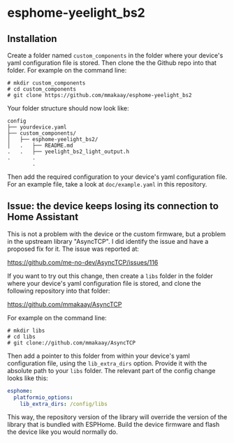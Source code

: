 # esphome-yeelight_bs2

## Installation

Create a folder named `custom_components` in the folder where your
device's yaml configuration file is stored. Then clone the the Github
repo into that folder. For example on the command line:

```
# mkdir custom_components
# cd custom_components
# git clone https://github.com/mmakaay/esphome-yeelight_bs2
```

Your folder structure should now look like:
```
config
├── yourdevice.yaml
├── custom_components/
│   ├── esphome-yeelight_bs2/
│   .   ├── README.md
.   .   ├── yeelight_bs2_light_output.h
.       .
        .
```

Then add the required configuration to your device's yaml configuration file.
For an example file, take a look at `doc/example.yaml` in this repository.

## Issue: the device keeps losing its connection to Home Assistant

This is not a problem with the device or the custom firmware, but a problem
in the upstream library "AsyncTCP". I did identify the issue and have a
proposed fix for it. The issue was reported at:

https://github.com/me-no-dev/AsyncTCP/issues/116

If you want to try out this change, then create a `libs` folder in the
folder where your device's yaml configuration file is stored, and clone the
following repository into that folder:

  https://github.com/mmakaay/AsyncTCP 

For example on the command line:

```
# mkdir libs
# cd libs
# git clone://github.com/mmakaay/AsyncTCP
```

Then add a pointer to this folder from within your device's yaml
configuration file, using the `lib_extra_dirs` option. Provide it with the
absolute path to your `libs` folder. The relevant part of the config change
looks like this:

```yaml
esphome:
  platformio_options:
    lib_extra_dirs: /config/libs
```

This way, the repository version of the library will override the version of
the library that is bundled with ESPHome. Build the device firmware and
flash the device like you would normally do.

